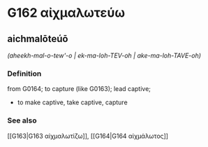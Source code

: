 # G162 αἰχμαλωτεύω

## aichmalōteúō

_(aheekh-mal-o-tew'-o | ek-ma-loh-TEV-oh | ake-ma-loh-TAVE-oh)_

### Definition

from G0164; to capture (like G0163); lead captive; 

- to make captive, take captive, capture

### See also

[[G163|G163 αἰχμαλωτίζω]], [[G164|G164 αἰχμάλωτος]]
